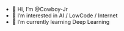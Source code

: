 - 👋 Hi, I’m @Cowboy-Jr
- 👀 I’m interested in AI / LowCode / Internet
- 🌱 I’m currently learning Deep Learning


